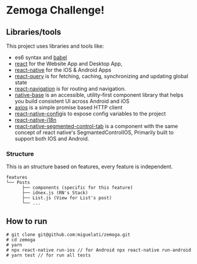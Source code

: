 # Zemoga Challenge!

## Libraries/tools

This project uses libraries and tools like:
- es6 syntax and [babel](https://babeljs.io)
- [react](https://facebook.github.io/react) for the Website App and Desktop App,
- [react-native](https://facebook.github.io/react-native) for the iOS & Android Apps
- [react-query](https://react-query.tanstack.com) is for fetching, caching, synchronizing and updating global state
- [react-navigation](https://reactnavigation.org) is for routing and navigation.
- [native-base](https://nativebase.io/) is an accessible, utility-first component library that helps you build consistent UI across Android and iOS
- [axios](https://axios-http.com/) is a simple promise based HTTP client
- [react-native-config](https://github.com/luggit/react-native-config)is to expose config variables to the project
- [react-native-i18n](https://github.com/AlexanderZaytsev/react-native-i18n)
- [react-native-segmented-control-tab](https://github.com/kirankalyan5/react-native-segmented-control-tab) is a component with the same concept of react native's SegmantedControlIOS, Primarily built to support both IOS and Android.

### Structure

This is an structure based on features, every feature is independent.

```
features
└── Posts
      ├── components (specific for this feature)
      ├── idnex.js (RN's Stack)
      ├── List.js (View for List's post)
      └── ... 
```

## How to run

```
# git clone git@github.com:miguelati/zemoga.git
# cd zemoga
# yarn
# npx react-native run-ios // for Android npx react-native run-android
# yarn test // for run all tests
```

